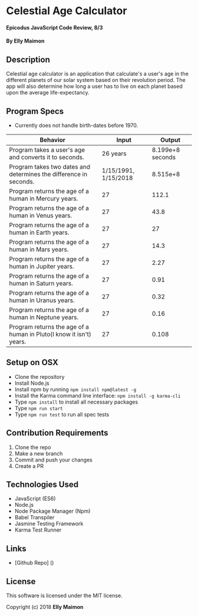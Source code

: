 # Celestial Age Calculator

#### Epicodus JavaScript Code Review, 8/3

#### By Elly Maimon

## Description

Celestial age calculator is an application that calculate's a user's age in the different planets of our solar system based on their revolution period. The app will also determine how long a user has to live on each planet based upon the average life-expectancy. 

## Program Specs

* Currently does not handle birth-dates before 1970.

| Behavior | Input | Output |
|----------|-------|--------|
| Program takes a user's age and converts it to seconds. | 26 years | 8.199e+8 seconds |
| Program takes two dates and determines the difference in seconds. | 1/15/1991, 1/15/2018 | 8.515e+8 |
| Program returns the age of a human in Mercury years. | 27 | 112.1 |
| Program returns the age of a human in Venus years. | 27 | 43.8 |
| Program returns the age of a human in Earth years. | 27 | 27 |
| Program returns the age of a human in Mars years. | 27 | 14.3 |
| Program returns the age of a human in Jupiter years. | 27 | 2.27 |
| Program returns the age of a human in Saturn years. | 27 | 0.91 |
| Program returns the age of a human in Uranus years. | 27 | 0.32 |
| Program returns the age of a human in Neptune years. | 27 | 0.16 |
| Program returns the age of a human in Pluto(I know it isn't) years. | 27 | 0.108 |


## Setup on OSX

* Clone the repository
* Install Node.js
* Install npm by running `npm install npm@latest -g`
* Install the Karma command line interface: `npm install -g karma-cli`
* Type `npm install` to install all necessary packages
* Type `npm run start`
* Type `npm run test` to run all spec tests

## Contribution Requirements

1. Clone the repo
1. Make a new branch
1. Commit and push your changes
1. Create a PR

## Technologies Used

* JavaScript (ES6)
* Node.js
* Node Package Manager (Npm)
* Babel Transpiler
* Jasmine Testing Framework
* Karma Test Runner

## Links

* [Github Repo] ()

## License

This software is licensed under the MIT license.

Copyright (c) 2018 **Elly Maimon**